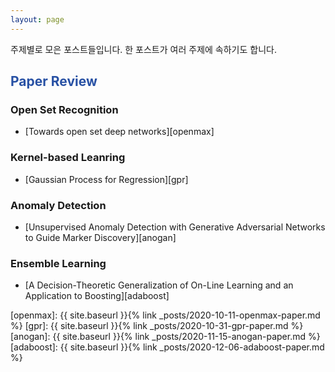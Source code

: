 ```yaml
---
layout: page
---
```


주제별로 모은 포스트들입니다. 한 포스트가 여러 주제에 속하기도 합니다.

<font color="#2851a4"><h2>Paper Review</h2></font>

### Open Set Recognition
- [Towards open set deep networks][openmax]

### Kernel-based Leanring
- [Gaussian Process for Regression][gpr]

### Anomaly Detection
- [Unsupervised Anomaly Detection with Generative Adversarial Networks to Guide Marker Discovery][anogan]

### Ensemble Learning
- [A Decision-Theoretic Generalization of On-Line Learning and an Application to Boosting][adaboost]

[openmax]: {{ site.baseurl }}{% link _posts/2020-10-11-openmax-paper.md %}
[gpr]: {{ site.baseurl }}{% link _posts/2020-10-31-gpr-paper.md %}
[anogan]: {{ site.baseurl }}{% link _posts/2020-11-15-anogan-paper.md %}
[adaboost]: {{ site.baseurl }}{% link _posts/2020-12-06-adaboost-paper.md %}
